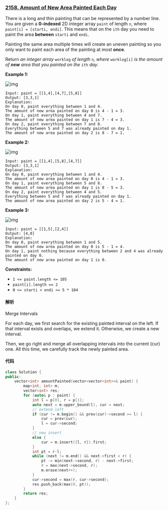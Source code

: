 ### [2158. Amount of New Area Painted Each Day](https://leetcode.com/problems/amount-of-new-area-painted-each-day/)

There is a long and thin painting that can be represented by a number line. You are given a **0-indexed** 2D integer array `paint` of length `n`, where `paint[i] = [starti, endi]`. This means that on the `ith` day you need to paint the area **between** `starti` and `endi`.

Painting the same area multiple times will create an uneven painting so you only want to paint each area of the painting at most **once**.

Return *an integer array* `worklog` *of length* `n`*, where* `worklog[i]` *is the amount of **new** area that you painted on the* `ith` *day.*

 

**Example 1:**

![img](https://assets.leetcode.com/uploads/2022/02/01/screenshot-2022-02-01-at-17-16-16-diagram-drawio-diagrams-net.png)

```
Input: paint = [[1,4],[4,7],[5,8]]
Output: [3,3,1]
Explanation:
On day 0, paint everything between 1 and 4.
The amount of new area painted on day 0 is 4 - 1 = 3.
On day 1, paint everything between 4 and 7.
The amount of new area painted on day 1 is 7 - 4 = 3.
On day 2, paint everything between 7 and 8.
Everything between 5 and 7 was already painted on day 1.
The amount of new area painted on day 2 is 8 - 7 = 1. 
```

**Example 2:**

![img](https://assets.leetcode.com/uploads/2022/02/01/screenshot-2022-02-01-at-17-17-45-diagram-drawio-diagrams-net.png)

```
Input: paint = [[1,4],[5,8],[4,7]]
Output: [3,3,1]
Explanation:
On day 0, paint everything between 1 and 4.
The amount of new area painted on day 0 is 4 - 1 = 3.
On day 1, paint everything between 5 and 8.
The amount of new area painted on day 1 is 8 - 5 = 3.
On day 2, paint everything between 4 and 5.
Everything between 5 and 7 was already painted on day 1.
The amount of new area painted on day 2 is 5 - 4 = 1. 
```

**Example 3:**

![img](https://assets.leetcode.com/uploads/2022/02/01/screenshot-2022-02-01-at-17-19-49-diagram-drawio-diagrams-net.png)

```
Input: paint = [[1,5],[2,4]]
Output: [4,0]
Explanation:
On day 0, paint everything between 1 and 5.
The amount of new area painted on day 0 is 5 - 1 = 4.
On day 1, paint nothing because everything between 2 and 4 was already painted on day 0.
The amount of new area painted on day 1 is 0.
```

 

**Constraints:**

- `1 <= paint.length <= 105`
- `paint[i].length == 2`
- `0 <= starti < endi <= 5 * 104`

#### 解析

Merge Intervals

For each day, we first search for the existing painted interval on the left. If that interval exists and overlaps, we extend it. Otherwise, we create a new interval.

Then, we go right and merge all overlapping intervals into the current (cur) one. All this time, we carefully track the newly painted area.

#### 代码

```c++
class Solution {
public:
    vector<int> amountPainted(vector<vector<int>>& paint) {
        map<int, int> m;
        vector<int> res;
        for (auto& p : paint) {
            int l = p[0], r = p[1];
            auto next = m.upper_bound(l), cur = next;
            // extend left
            if (cur != m.begin() && prev(cur)->second >= l) {
                cur = prev(cur);
                l = cur->second;
            }
            // new insert
            else {
                cur = m.insert({l, r}).first;
            }
            int pt = r-l;
            while (next != m.end() && next->first < r) {
                pt -= min(next->second, r) - next->first;
                r = max(next->second, r);
                m.erase(next++);
            }
            cur->second = max(r, cur->second);
            res.push_back(max(0, pt));
        }
        return res;
    }
};
```
